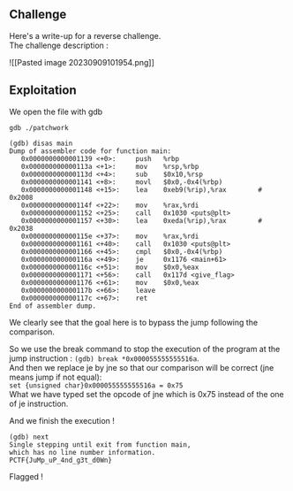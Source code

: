 ## Challenge

Here's a write-up for a reverse challenge.  
The challenge description :

![[Pasted image 20230909101954.png]]
## Exploitation

We open the file with gdb

`gdb ./patchwork`

```
(gdb) disas main
Dump of assembler code for function main:
   0x0000000000001139 <+0>:     push   %rbp
   0x000000000000113a <+1>:     mov    %rsp,%rbp
   0x000000000000113d <+4>:     sub    $0x10,%rsp
   0x0000000000001141 <+8>:     movl   $0x0,-0x4(%rbp)
   0x0000000000001148 <+15>:    lea    0xeb9(%rip),%rax        # 0x2008
   0x000000000000114f <+22>:    mov    %rax,%rdi
   0x0000000000001152 <+25>:    call   0x1030 <puts@plt>
   0x0000000000001157 <+30>:    lea    0xeda(%rip),%rax        # 0x2038
   0x000000000000115e <+37>:    mov    %rax,%rdi
   0x0000000000001161 <+40>:    call   0x1030 <puts@plt>
   0x0000000000001166 <+45>:    cmpl   $0x0,-0x4(%rbp)
   0x000000000000116a <+49>:    je     0x1176 <main+61>
   0x000000000000116c <+51>:    mov    $0x0,%eax
   0x0000000000001171 <+56>:    call   0x117d <give_flag>
   0x0000000000001176 <+61>:    mov    $0x0,%eax
   0x000000000000117b <+66>:    leave
   0x000000000000117c <+67>:    ret
End of assembler dump.
```

We clearly see that the goal here is to bypass the jump following the comparison.  

So we use the break command to stop the execution of the program at the jump instruction : `(gdb) break *0x000055555555516a`.  
And then we replace je by jne so that our comparison will be correct (jne means jump if not equal):  
`set {unsigned char}0x000055555555516a = 0x75`  
What we have typed set the opcode of jne which is 0x75 instead of the one of je instruction.  
  
And we finish the execution !

```
(gdb) next
Single stepping until exit from function main,
which has no line number information.
PCTF{JuMp_uP_4nd_g3t_d0Wn}
```

Flagged !
